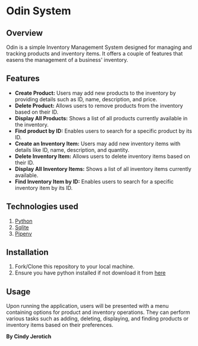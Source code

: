 # Odin System

## Overview
Odin is a simple Inventory Management System designed for managing and tracking products and inventory items. 
It offers a couple of features that easens the management of a business' inventory.

## Features
- **Create Product:** Users may add new products to the inventory by providing details such as ID, name, description, and price.
- **Delete Product:** Allows users to remove products from the inventory based on their ID.
- **Display All Products:** Shows a list of all products currently available in the inventory.
- **Find product by ID:** Enables users to search for a specific product by its ID.
- **Create an Inventory Item:** Users may add new inventory items with details like ID, name, description, and quantity.
- **Delete Inventory Item:** Allows users to delete inventory items based on their ID.
- **Display All Inventory Items:**  Shows a list of all inventory items currently available.
-  **Find Inventory Item by ID:** Enables users to search for a specific inventory item by its ID.


## Technologies used 
1. [Python](https://www.python.org/)
2. [Sqlite](https://www.sqlite.org/)
3. [Pipenv](https://pypi.org/project/pipenv/)
## Installation
1. Fork/Clone this repository to your local machine.
2. Ensure you have python installed if not download it from [here]()


## Usage
Upon running the application, users will be presented with a menu containing options for product and inventory operations. They can perform various tasks such as adding, deleting, displaying, and finding products or inventory items based on their preferences.


**By Cindy Jerotich**


